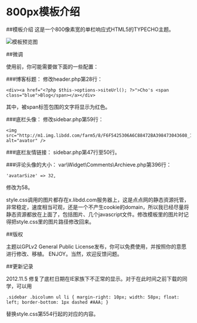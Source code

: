 800px模板介绍
=====
##模板介绍
这是一个800像素宽的单栏响应式HTML5的TYPECHO主题。

![模板预览图](https://ddydeg.bay.livefilestore.com/y2pICoIHKcAGy6eYx9d4cy70hzeQ0ZUBmdrao_VG5yxb9JKTZRGySTeczO7b3kcizUJ6QT41k8SWCsQeo6tXEeyiqHs0suHD2UHlI6JIk1j_nM/8.png "模板预览图") 

##微调

使用前，你可能需要做下面的一些配置：

###博客标题：
修改header.php第28行：

    <div><a href="<?php $this->options->siteUrl(); ?>">Cho's <span class="blue">Blog</span></a></div>

其中，被span标签包围的文字将显示为红色。

###底栏头像：
修改sidebar.php第59行：

    <img src="http://m1.img.libdd.com/farm5/8/F6F5425306A6C88472BA398473043608_180_220.PNG" alt="avator" />

###底栏友情链接：
sidebar.php第47行至50行。

###评论头像的大小：
var\Widget\Comments\Archieve.php第396行：

    'avatarSize' => 32,

修改为58。

style.css调用的图片都存在x.libdd.com服务器上，这是点点网的静态资源托管，非常稳定，速度相当可观，还是一个不产生cookie的domain，所以我已经尽量将静态资源都放在上面了，包括图片、几个javascript文件。修改模板里的图片时记得把style.css里的图片路径修改回来。

##版权

主题以GPLv2 General Public License发布，你可以免费使用，并按照你的意愿进行修改、移植。
ENJOY。当然，欢迎反馈问题。

##更新记录

2012.11.5 修复了底栏日期在IE家族下不正常的显示。对于在此时间之前下载的同学，可以用

    .sidebar .bicolumn ul li { margin-right: 10px; width: 58px; float: left; border-bottom: 1px dashed #AAA; }

替换style.css第554行起的对应的内容。

